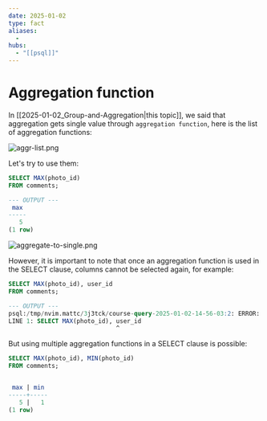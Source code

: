```yaml
---
date: 2025-01-02
type: fact
aliases:
  -
hubs:
  - "[[psql]]"
---
```


# Aggregation function

In [[2025-01-02_Group-and-Aggregation|this topic]], we said that aggregation gets single value through `aggregation function`, here is the list of aggregation functions:

![aggr-list.png](../assets/imgs/aggr-list.png)

Let's try to use them:

```sql
SELECT MAX(photo_id)
FROM comments;

--- OUTPUT ---
 max 
-----
   5
(1 row)

```

![aggregate-to-single.png](../assets/imgs/aggregate-to-single.png)


However, it is important to note that once an aggregation function is used in the SELECT clause, columns cannot be selected again, for example:

```sql
SELECT MAX(photo_id), user_id
FROM comments;

--- OUTPUT ---
psql:/tmp/nvim.mattc/3j3tck/course-query-2025-01-02-14-56-03:2: ERROR:  column "comments.user_id" must appear in the GROUP BY clause or be used in an aggregate function
LINE 1: SELECT MAX(photo_id), user_id
                              ^
```

But using multiple aggregation functions in a SELECT clause is possible:

```sql
SELECT MAX(photo_id), MIN(photo_id)
FROM comments;


 max | min 
-----+-----
   5 |   1
(1 row)

